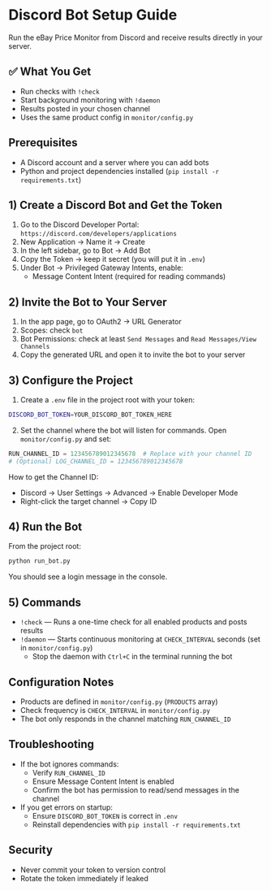 # Discord Bot Setup Guide

Run the eBay Price Monitor from Discord and receive results directly in your server.

## ✅ What You Get
- Run checks with `!check`
- Start background monitoring with `!daemon`
- Results posted in your chosen channel
- Uses the same product config in `monitor/config.py`

## Prerequisites
- A Discord account and a server where you can add bots
- Python and project dependencies installed (`pip install -r requirements.txt`)

## 1) Create a Discord Bot and Get the Token
1. Go to the Discord Developer Portal: `https://discord.com/developers/applications`
2. New Application → Name it → Create
3. In the left sidebar, go to Bot → Add Bot
4. Copy the Token → keep it secret (you will put it in `.env`)
5. Under Bot → Privileged Gateway Intents, enable:
   - Message Content Intent (required for reading commands)

## 2) Invite the Bot to Your Server
1. In the app page, go to OAuth2 → URL Generator
2. Scopes: check `bot`
3. Bot Permissions: check at least `Send Messages` and `Read Messages/View Channels`
4. Copy the generated URL and open it to invite the bot to your server

## 3) Configure the Project
1. Create a `.env` file in the project root with your token:
```bash
DISCORD_BOT_TOKEN=YOUR_DISCORD_BOT_TOKEN_HERE
```
2. Set the channel where the bot will listen for commands. Open `monitor/config.py` and set:
```python
RUN_CHANNEL_ID = 123456789012345678  # Replace with your channel ID
# (Optional) LOG_CHANNEL_ID = 123456789012345678
```
How to get the Channel ID:
- Discord → User Settings → Advanced → Enable Developer Mode
- Right-click the target channel → Copy ID

## 4) Run the Bot
From the project root:
```bash
python run_bot.py
```
You should see a login message in the console.

## 5) Commands
- `!check` — Runs a one-time check for all enabled products and posts results
- `!daemon` — Starts continuous monitoring at `CHECK_INTERVAL` seconds (set in `monitor/config.py`)
  - Stop the daemon with `Ctrl+C` in the terminal running the bot

## Configuration Notes
- Products are defined in `monitor/config.py` (`PRODUCTS` array)
- Check frequency is `CHECK_INTERVAL` in `monitor/config.py`
- The bot only responds in the channel matching `RUN_CHANNEL_ID`

## Troubleshooting
- If the bot ignores commands:
  - Verify `RUN_CHANNEL_ID`
  - Ensure Message Content Intent is enabled
  - Confirm the bot has permission to read/send messages in the channel
- If you get errors on startup:
  - Ensure `DISCORD_BOT_TOKEN` is correct in `.env`
  - Reinstall dependencies with `pip install -r requirements.txt`

## Security
- Never commit your token to version control
- Rotate the token immediately if leaked 